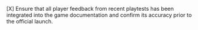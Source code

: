 [X] Ensure that all player feedback from recent playtests has been integrated into the game documentation and confirm its accuracy prior to the official launch.